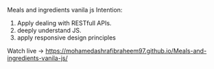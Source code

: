 Meals and ingredients vanila js
Intention:
1. Apply dealing with RESTfull APIs.
2. deeply understand JS.
3. apply responsive design principles

Watch live -> https://mohamedashrafibraheem97.github.io/Meals-and-ingredients-vanila-js/
